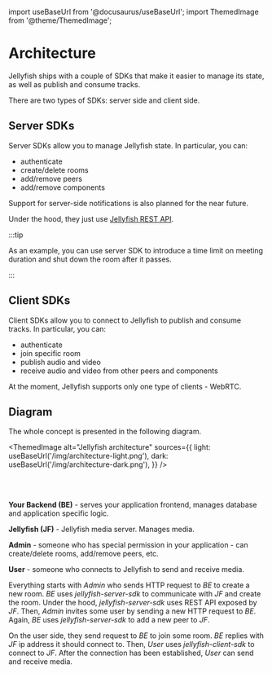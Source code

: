 import useBaseUrl from '@docusaurus/useBaseUrl';
import ThemedImage from '@theme/ThemedImage';

# Architecture

Jellyfish ships with a couple of SDKs that make it easier to manage its state, as well as
publish and consume tracks.

There are two types of SDKs: server side and client side.

## Server SDKs

Server SDKs allow you to manage Jellyfish state.
In particular, you can:
* authenticate
* create/delete rooms
* add/remove peers
* add/remove components

Support for server-side notifications is also planned for the near future.

Under the hood, they just use [Jellyfish REST API](rest_api_reference.md). 

:::tip

As an example, you can use server SDK to introduce a time limit on meeting duration and shut down the room after it passes.

:::

## Client SDKs

Client SDKs allow you to connect to Jellyfish to publish and consume tracks.
In particular, you can:
* authenticate
* join specific room
* publish audio and video
* receive audio and video from other peers and components

At the moment, Jellyfish supports only one type of clients - WebRTC.

## Diagram

The whole concept is presented in the following diagram.


<ThemedImage
  alt="Jellyfish architecture"
  sources={{
    light: useBaseUrl('/img/architecture-light.png'),
    dark: useBaseUrl('/img/architecture-dark.png'),
  }}
/>

<br/>
<br/>

**Your Backend (BE)** - serves your application frontend, manages database and application
specific logic.

**Jellyfish (JF)** - Jellyfish media server.
Manages media.

**Admin** - someone who has special permission in your application - can create/delete
rooms, add/remove peers, etc.

**User** - someone who connects to Jellyfish to send and receive media.

Everything starts with *Admin* who sends HTTP request to *BE* to create a new room.
*BE* uses *jellyfish-server-sdk* to communicate with *JF* and create the room.
Under the hood, *jellyfish-server-sdk* uses REST API exposed by *JF*.
Then, *Admin* invites some user by sending a new HTTP request to *BE*.
Again, *BE* uses *jellyfish-server-sdk* to add a new peer to *JF*.

On the user side, they send request to *BE* to join some room.
*BE* replies with *JF* ip address it should connect to.
Then, *User* uses *jellyfish-client-sdk* to connect to *JF*.
After the connection has been established, *User* can send and receive media.